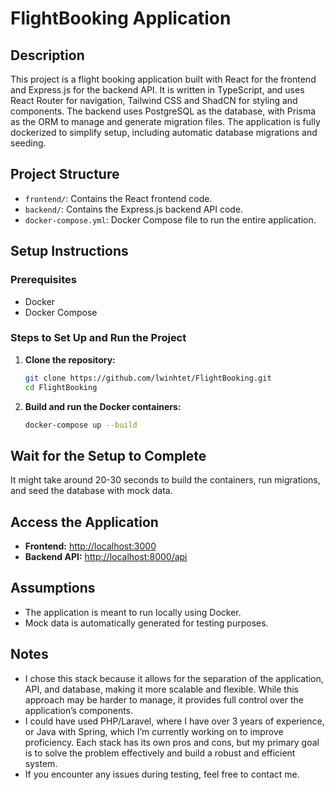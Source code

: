 # FlightBooking Application

## Description

This project is a flight booking application built with React for the frontend and Express.js for the backend API. It is written in TypeScript, and uses React Router for navigation, Tailwind CSS and ShadCN for styling and components. The backend uses PostgreSQL as the database, with Prisma as the ORM to manage and generate migration files. The application is fully dockerized to simplify setup, including automatic database migrations and seeding.

## Project Structure

- `frontend/`: Contains the React frontend code.
- `backend/`: Contains the Express.js backend API code.
- `docker-compose.yml`: Docker Compose file to run the entire application.

## Setup Instructions

### Prerequisites

- Docker
- Docker Compose

### Steps to Set Up and Run the Project

1. **Clone the repository:**

   ```bash
   git clone https://github.com/lwinhtet/FlightBooking.git
   cd FlightBooking
   ```

2. **Build and run the Docker containers:**
   ```bash
   docker-compose up --build
   ```

## Wait for the Setup to Complete

It might take around 20-30 seconds to build the containers, run migrations, and seed the database with mock data.

## Access the Application

- **Frontend:** [http://localhost:3000](http://localhost:3000)
- **Backend API:** [http://localhost:8000/api](http://localhost:8000/api)

## Assumptions

- The application is meant to run locally using Docker.
- Mock data is automatically generated for testing purposes.

## Notes

- I chose this stack because it allows for the separation of the application, API, and database, making it more scalable and flexible. While this approach may be harder to manage, it provides full control over the application’s components.
- I could have used PHP/Laravel, where I have over 3 years of experience, or Java with Spring, which I’m currently working on to improve proficiency. Each stack has its own pros and cons, but my primary goal is to solve the problem effectively and build a robust and efficient system.
- If you encounter any issues during testing, feel free to contact me.
